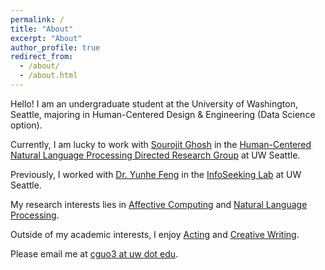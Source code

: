 ```yaml
---
permalink: /
title: "About"
excerpt: "About"
author_profile: true
redirect_from: 
  - /about/
  - /about.html
---
```


Hello! I am an undergraduate student at the University of Washington, Seattle, majoring in Human-Centered Design & Engineering (Data Science option).

Currently, I am lucky to work with <a href = "https://sourojitghosh.github.io/">Sourojit Ghosh</a> in the <a href = "https://depts.washington.edu/hdsl/">Human-Centered Natural Language Processing Directed Research Group</a> at UW Seattle. 

Previously, I worked with <a href = "https://yunhefeng.me/">Dr. Yunhe Feng</a> in the <a href = "https://infoseeking.org/">InfoSeeking Lab</a> at UW Seattle.

My research interests lies in <a href = "https://en.wikipedia.org/wiki/Affective_computing">Affective Computing</a> and <a href = "https://en.wikipedia.org/wiki/Natural_language_processing">Natural Language Processing</a>.

Outside of my academic interests, I enjoy <a href = "https://en.wikipedia.org/wiki/Acting">Acting</a> and <a href = "https://en.wikipedia.org/wiki/Creative_writing">Creative Writing</a>.

Please email me at <a href = "https://chengguo2000.github.io/">cguo3 at uw dot edu</a>.
